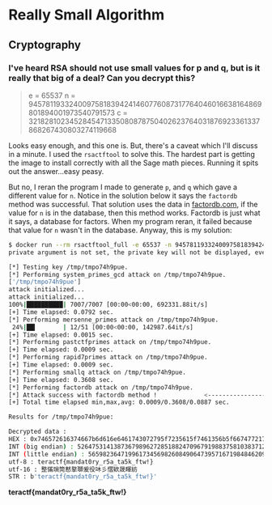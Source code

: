 # Really Small Algorithm

## Cryptography

### I've heard RSA should not use small values for p and q, but is it really that big of a deal?  Can you decrypt this?

> e = 65537
> n = 94578119332400975818394241460776087317764046016638164869801894001973540791573
> c = 3218281023452845471335080878750402623764031876923361337868267430803274119668

Looks easy enough, and this one is.  But, there's a caveat which I'll discuss in a minute.  I used the `rsactftool` to solve this.  The hardest part is getting the image to install correctly with all the Sage math pieces.  Running it spits out the answer...easy peasy.

But no, I reran the program I made to generate `p`, and `q` which gave a different value for `n`.  Notice in the solution below it says the `factordb` method was successful.  That solution uses the data in [factordb.com](https://factordb.com), if the value for `n` is in the database, then this method works.  Factordb is just what it says, a database for factors.  When my program reran, it failed because that value for `n` wasn't in the database.  Anyway, this is my solution:

```sh
$ docker run --rm rsactftool_full -e 65537 -n 94578119332400975818394241460776087317764046016638164869801894001973540791573 --decrypt 3218281023452845471335080878750402623764031876923361337868267430803274119668
private argument is not set, the private key will not be displayed, even if recovered.

[*] Testing key /tmp/tmpo74h9pue.
[*] Performing system_primes_gcd attack on /tmp/tmpo74h9pue.
['/tmp/tmpo74h9pue']
attack initialized...
attack initialized...
100%|██████████| 7007/7007 [00:00<00:00, 692331.88it/s]
[+] Time elapsed: 0.0792 sec.
[*] Performing mersenne_primes attack on /tmp/tmpo74h9pue.
 24%|██▎       | 12/51 [00:00<00:00, 142987.64it/s]
[+] Time elapsed: 0.0015 sec.
[*] Performing pastctfprimes attack on /tmp/tmpo74h9pue.
[+] Time elapsed: 0.0009 sec.
[*] Performing rapid7primes attack on /tmp/tmpo74h9pue.
[+] Time elapsed: 0.0009 sec.
[*] Performing smallq attack on /tmp/tmpo74h9pue.
[+] Time elapsed: 0.3608 sec.
[*] Performing factordb attack on /tmp/tmpo74h9pue.
[*] Attack success with factordb method !             <------------------ This is what I was referring to
[+] Total time elapsed min,max,avg: 0.0009/0.3608/0.0887 sec.

Results for /tmp/tmpo74h9pue:

Decrypted data :
HEX : 0x746572616374667b6d616e6461743072795f7235615f7461356b5f667477217d
INT (big endian) : 52647531413873679896272851882470967919883758103837120738043696920754312913277
INT (little endian) : 56598236471996173456982608490647395716719848462099148058437070190777501640052
utf-8 : teractf{mandat0ry_r5a_ta5k_ftw!}
utf-16 : 整慲瑣筦慭摮瑡爰役㕲彡慴欵晟睴紡
STR : b'teractf{mandat0ry_r5a_ta5k_ftw!}'
```

**teractf{mandat0ry_r5a_ta5k_ftw!}**
